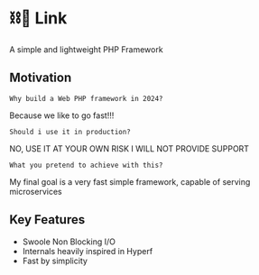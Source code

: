 # ⛓️🐘 Link

A simple and lightweight PHP Framework 

## Motivation
    Why build a Web PHP framework in 2024?
Because we like to go fast!!!

    Should i use it in production?
NO, USE IT AT YOUR OWN RISK I WILL NOT PROVIDE SUPPORT
    
    What you pretend to achieve with this?
My final goal is a very fast simple framework, capable of serving microservices

## Key Features

- Swoole Non Blocking I/O
- Internals heavily inspired in Hyperf
- Fast by simplicity
